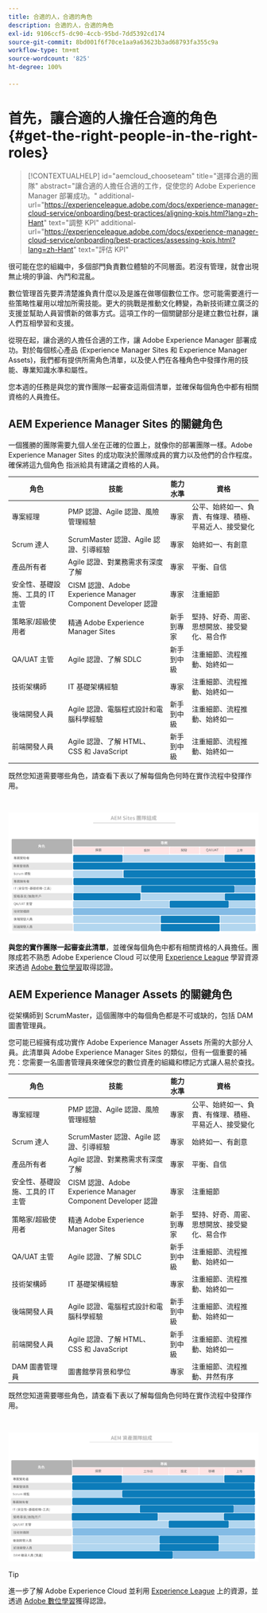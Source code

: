 ```yaml
---
title: 合適的人，合適的角色
description: 合適的人，合適的角色
exl-id: 9106ccf5-dc90-4ccb-95bd-7dd5392cd174
source-git-commit: 8bd001f6f70ce1aa9a63623b3ad68793fa355c9a
workflow-type: tm+mt
source-wordcount: '825'
ht-degree: 100%

---
```


# 首先，讓合適的人擔任合適的角色 {#get-the-right-people-in-the-right-roles}

>[!CONTEXTUALHELP]
>id="aemcloud_chooseteam"
>title="選擇合適的團隊"
>abstract="讓合適的人擔任合適的工作，促使您的 Adobe Experience Manager 部署成功。"
>additional-url="https://experienceleague.adobe.com/docs/experience-manager-cloud-service/onboarding/best-practices/aligning-kpis.html?lang=zh-Hant" text="調整 KPI"
>additional-url="https://experienceleague.adobe.com/docs/experience-manager-cloud-service/onboarding/best-practices/assessing-kpis.html?lang=zh-Hant" text="評估 KPI"

很可能在您的組織中，多個部門負責數位體驗的不同層面。若沒有管理，就會出現無止境的爭論、內鬥和混亂。

數位管理首先要弄清楚誰負責什麼以及是誰在做哪個數位工作。您可能需要進行一些策略性雇用以增加所需技能。更大的挑戰是推動文化轉變，為新技術建立廣泛的支援並幫助人員習慣新的做事方式。這項工作的一個關鍵部分是建立數位社群，讓人們互相學習和支援。

從現在起，讓合適的人擔任合適的工作，讓 Adobe Experience Manager 部署成功。對於每個核心產品 (Experience Manager Sites 和 Experience Manager Assets)，我們都有提供所需角色清單，以及使人們在各種角色中發揮作用的技能、專業知識水準和屬性。

您本週的任務是與您的實作團隊一起審查這兩個清單，並確保每個角色中都有相關資格的人員擔任。

## **AEM Experience Manager Sites 的關鍵角色**

一個獲勝的團隊需要九個人坐在正確的位置上，就像你的部署團隊一樣。Adobe Experience Manager Sites 的成功取決於團隊成員的實力以及他們的合作程度。確保將這九個角色
指派給具有建議之資格的人員。

| 角色 | 技能 | 能力水準 | 資格 |
|--- |--- |--- |--- |
| 專案經理 | PMP 認證、Agile 認證、風險管理經驗 | 專家 | 公平、始終如一、負責、有條理、積極、平易近人、接受變化 |
| Scrum 達人 | ScrumMaster 認證、Agile 認證、引導經驗 | 專家 | 始終如一、有創意 |
| 產品所有者 | Agile 認證、對業務需求有深度了解 | 專家 | 平衡、自信 |
| 安全性、基礎設施、工具的 IT 主管 | CISM 認證、Adobe Experience Manager Component Developer 認證 | 專家 | 注重細節 |
| 策略家/超級使用者 | 精通 Adobe Experience Manager Sites | 新手到專家 | 堅持、好奇、周密、思想開放、接受變化、易合作 |
| QA/UAT 主管 | Agile 認證、了解 SDLC | 新手到中級 | 注重細節、流程推動、始終如一 |
| 技術架構師 | IT 基礎架構經驗 | 專家 | 注重細節、流程推動、始終如一 |
| 後端開發人員 | Agile 認證、電腦程式設計和電腦科學經驗 | 新手到中級 | 注重細節、流程推動、始終如一 |
| 前端開發人員 | Agile 認證、了解 HTML、CSS 和 JavaScript | 新手到中級 | 注重細節、流程推動、始終如一 |

既然您知道需要哪些角色，請查看下表以了解每個角色何時在實作流程中發揮作用。

<br>

![](assets/team_involvement.png)

**與您的實作團隊一起審查此清單**，並確保每個角色中都有相關資格的人員擔任。團隊成若不熟悉 Adobe Experience Cloud 可以使用 [Experience League](https://experienceleague.adobe.com/#recommended/solutions/experience-manager) 學習資源來透過 [Adobe 數位學習](https://learning.adobe.com/certification.html)取得認證。

## **AEM Experience Manager Assets 的關鍵角色**

從架構師到 ScrumMaster，這個團隊中的每個角色都是不可或缺的，包括 DAM 圖書管理員。

您可能已經擁有成功實作 Adobe Experience Manager Assets 所需的大部分人員。此清單與 Adobe Experience Manager Sites 的類似，但有一個重要的補充：您需要一名圖書管理員來確保您的數位資產的組織和標記方式讓人易於查找。

| 角色 | 技能 | 能力水準 | 資格 |
|--- |--- |--- |--- |
| 專案經理 | PMP 認證、Agile 認證、風險管理經驗 | 專家 | 公平、始終如一、負責、有條理、積極、平易近人、接受變化 |
| Scrum 達人 | ScrumMaster 認證、Agile 認證、引導經驗 | 專家 | 始終如一、有創意 |
| 產品所有者 | Agile 認證、對業務需求有深度了解 | 專家 | 平衡、自信 |
| 安全性、基礎設施、工具的 IT 主管 | CISM 認證、Adobe Experience Manager Component Developer 認證 | 專家 | 注重細節 |
| 策略家/超級使用者 | 精通 Adobe Experience Manager Sites | 新手到專家 | 堅持、好奇、周密、思想開放、接受變化、易合作 |
| QA/UAT 主管 | Agile 認證、了解 SDLC | 新手到中級 | 注重細節、流程推動、始終如一 |
| 技術架構師 | IT 基礎架構經驗 | 專家 | 注重細節、流程推動、始終如一 |
| 後端開發人員 | Agile 認證、電腦程式設計和電腦科學經驗 | 新手到中級 | 注重細節、流程推動、始終如一 |
| 前端開發人員 | Agile 認證、了解 HTML、CSS 和 JavaScript | 新手到中級 | 注重細節、流程推動、始終如一 |
| DAM 圖書管理員 | 圖書館學背景和學位 | 專家 | 注重細節、流程推動、井然有序 |

既然您知道需要哪些角色，請查看下表以了解每個角色何時在實作流程中發揮作用。

<br>

![](/help/overview/assets/team_involvement2.png)

>[!TIP]
>
> 進一步了解 Adobe Experience Cloud 並利用 [Experience League](https://experienceleague.adobe.com/#recommended/solutions/experience-manager) 上的資源，並透過 [Adobe 數位學習](https://learning.adobe.com/certification.html)獲得認證。
